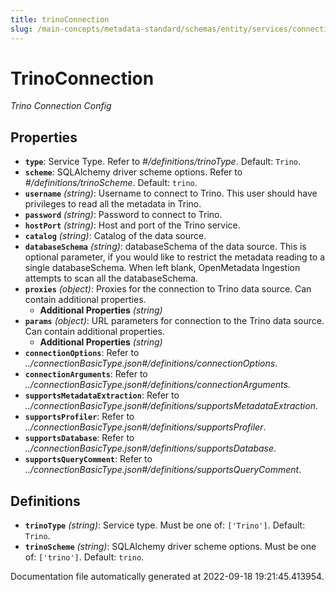 ```yaml
---
title: trinoConnection
slug: /main-concepts/metadata-standard/schemas/entity/services/connections/database/trinoconnection
---
```


# TrinoConnection

*Trino Connection Config*

## Properties

- **`type`**: Service Type. Refer to *#/definitions/trinoType*. Default: `Trino`.
- **`scheme`**: SQLAlchemy driver scheme options. Refer to *#/definitions/trinoScheme*. Default: `trino`.
- **`username`** *(string)*: Username to connect to Trino. This user should have privileges to read all the metadata in Trino.
- **`password`** *(string)*: Password to connect to Trino.
- **`hostPort`** *(string)*: Host and port of the Trino service.
- **`catalog`** *(string)*: Catalog of the data source.
- **`databaseSchema`** *(string)*: databaseSchema of the data source. This is optional parameter, if you would like to restrict the metadata reading to a single databaseSchema. When left blank, OpenMetadata Ingestion attempts to scan all the databaseSchema.
- **`proxies`** *(object)*: Proxies for the connection to Trino data source. Can contain additional properties.
  - **Additional Properties** *(string)*
- **`params`** *(object)*: URL parameters for connection to the Trino data source. Can contain additional properties.
  - **Additional Properties** *(string)*
- **`connectionOptions`**: Refer to *../connectionBasicType.json#/definitions/connectionOptions*.
- **`connectionArguments`**: Refer to *../connectionBasicType.json#/definitions/connectionArguments*.
- **`supportsMetadataExtraction`**: Refer to *../connectionBasicType.json#/definitions/supportsMetadataExtraction*.
- **`supportsProfiler`**: Refer to *../connectionBasicType.json#/definitions/supportsProfiler*.
- **`supportsDatabase`**: Refer to *../connectionBasicType.json#/definitions/supportsDatabase*.
- **`supportsQueryComment`**: Refer to *../connectionBasicType.json#/definitions/supportsQueryComment*.
## Definitions

- **`trinoType`** *(string)*: Service type. Must be one of: `['Trino']`. Default: `Trino`.
- **`trinoScheme`** *(string)*: SQLAlchemy driver scheme options. Must be one of: `['trino']`. Default: `trino`.


Documentation file automatically generated at 2022-09-18 19:21:45.413954.
